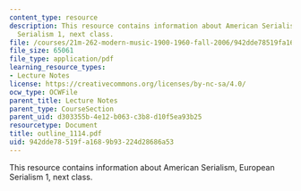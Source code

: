 ```yaml
---
content_type: resource
description: This resource contains information about American Serialism, European
  Serialism 1, next class.
file: /courses/21m-262-modern-music-1900-1960-fall-2006/942dde78519fa1689b93224d28686a53_outline_1114.pdf
file_size: 65061
file_type: application/pdf
learning_resource_types:
- Lecture Notes
license: https://creativecommons.org/licenses/by-nc-sa/4.0/
ocw_type: OCWFile
parent_title: Lecture Notes
parent_type: CourseSection
parent_uid: d303355b-4e12-b063-c3b8-d10f5ea93b25
resourcetype: Document
title: outline_1114.pdf
uid: 942dde78-519f-a168-9b93-224d28686a53
---
```

This resource contains information about American Serialism, European Serialism 1, next class.